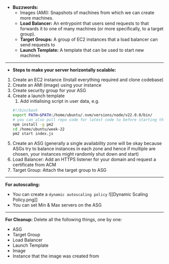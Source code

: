 - **Buzzwords:**
	- Images (AMI): Snapshots of machines from which we can create more machines.
	- **Load Balancer:** An entrypoint that users send requests to that forwards it to one of many machines (or more specifically, to a target group).
	- **Target Groups:** A group of EC2 instances that a load balancer can send requests to
	- **Launch Template:** A template that can be used to start new machines
---
- **Steps to make your server horizontally scalable:**
1. Create an EC2 instance (Install everything required and clone codebase)
2. Create an AMI (image) using your instance
3. Create security group for your ASG
4. Create a launch template
	1. Add initialising script in user data, e.g.
	```bash
	#!/bin/bash 
	export PATH=$PATH:/home/ubuntu/.nvm/versions/node/v22.0.0/bin/
	# you can also pull repo code for latest code to before starting the server
	npm install -g pm2
	cd /home/ubuntu/week-22
	pm2 start index.js
	```
5. Create an ASG (generally a single availability zone will be okay because ASGs try to balance instances in each zone and hence if multiple are chosen, your instances might randomly shut down and start)
6. Load Balancer: Add an HTTPS listener for your domain and request a certificate from ACM
7. Target Group: Attach the target group to ASG
---
**For autoscaling:**
- You can create a `dynamic autoscaling policy`
	![[Dynamic Scaling Policy.png]]
- You can set Min & Max servers on the ASG
---
**For Cleanup:**
Delete all the following things, one by one:
- ASG
- Target Group
- Load Balancer
- Launch Template
- Image
- Instance that the image was created from